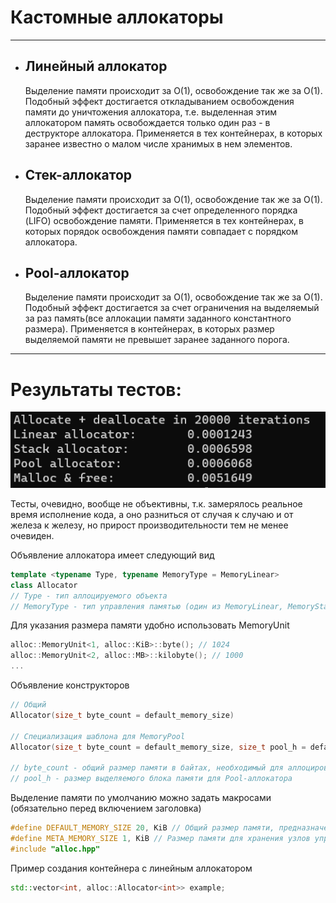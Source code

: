 <h1>Кастомные аллокаторы</h1>
<hr>
<ul>
  <li>
    <h2>Линейный аллокатор</h2>
    Выделение памяти происходит за О(1), освобождение так же за О(1).
    Подобный эффект достигается откладыванием освобождения памяти до уничтожения аллокатора, т.е. выделенная этим аллокатором память освобождается только один раз - в деструкторе аллокатора. 
    Применяется в тех контейнерах, в которых заранее известно о малом числе хранимых в нем элементов.
  </li>
  <li>
    <h2>Стек-аллокатор</h2>
    Выделение памяти происходит за О(1), освобождение так же за О(1).
    Подобный эффект достигается за счет определенного порядка (LIFO) освобождение памяти. Применяется в тех контейнерах, в которых порядок освобождения памяти совпадает с порядком аллокатора.
  </li>
  <li>
    <h2>Pool-аллокатор</h2>
    Выделение памяти происходит за О(1), освобождение так же за О(1).
    Подобный эффект достигается за счет ограничения на выделяемый за раз память(все аллокации памяти заданного константного размера). Применяется в контейнерах, в которых размер выделяемой
    памяти не превышет заранее заданного порога.
  </li>
</ul>
<hr>
<h1>Результаты тестов:</h1>
<img src="results.png">
<p>Тесты, очевидно, вообще не объективны, т.к. замерялось реальное время исполнение кода, а оно разниться от случая к случаю и от железа к железу, но прирост производительности тем не менее очевиден.</p>
<p>Объявление аллокатора имеет следующий вид</p>

```cpp
template <typename Type, typename MemoryType = MemoryLinear>
class Allocator
// Type - тип аллоцируемого объекта
// MemoryType - тип управления памятью (один из MemoryLinear, MemoryStack, MemoryPool)
```

<p>Для указания размера памяти удобно использовать MemoryUnit</p>

```cpp
alloc::MemoryUnit<1, alloc::KiB>::byte(); // 1024
alloc::MemoryUnit<2, alloc::MB>::kilobyte(); // 1000
...
```

<p>Объявление конструкторов</p>

```cpp
// Общий
Allocator(size_t byte_count = default_memory_size)

// Специализация шаблона для MemoryPool
Allocator(size_t byte_count = default_memory_size, size_t pool_h = default_pool_h)

// byte_count - общий размер памяти в байтах, необходимый для аллоцирования объектов
// pool_h - размер выделяемого блока памяти для Pool-аллокатора
```

<p>Выделение памяти по умолчанию можно задать макросами (обязательно перед включением заголовка)</p>

```cpp
#define DEFAULT_MEMORY_SIZE 20, KiB // Общий размер памяти, предназначенной для аллоцирования объектов
#define META_MEMORY_SIZE 1, KiB // Размер памяти для хранения узлов управляющих структур
#include "alloc.hpp"
```

<p>Пример создания контейнера с линейным аллокатором</p>

```cpp
std::vector<int, alloc::Allocator<int>> example;
```
